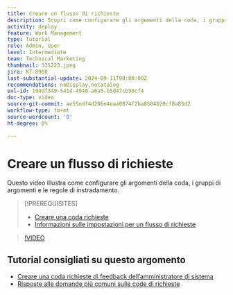 ```yaml
---
title: Creare un flusso di richieste
description: Scopri come configurare gli argomenti della coda, i gruppi di argomenti e le regole di routing per gestire le richieste e l’assunzione di lavoro.
activity: deploy
feature: Work Management
type: Tutorial
role: Admin, User
level: Intermediate
team: Technical Marketing
thumbnail: 335223.jpeg
jira: KT-8960
last-substantial-update: 2024-09-11T00:00:00Z
recommendations: noDisplay,noCatalog
exl-id: 194df349-541d-4940-a6a5-b5d47cb58cf4
doc-type: video
source-git-commit: ae55edf4d206e4eaa0874f2ba8504020cf8a85d2
workflow-type: tm+mt
source-wordcount: '0'
ht-degree: 0%

---
```


# Creare un flusso di richieste

Questo video illustra come configurare gli argomenti della coda, i gruppi di argomenti e le regole di instradamento.

>[!PREREQUISITES]
>
>* [Creare una coda richieste](/help/manage-work/request-queues/create-a-request-queue.md)
>* [Informazioni sulle impostazioni per un flusso di richieste](/help/manage-work/request-queues/understand-settings-for-a-flow-request.md)

>[!VIDEO](https://video.tv.adobe.com/v/335223/?quality=12&learn=on)

## Tutorial consigliati su questo argomento

* [Creare una coda richieste di feedback dell’amministratore di sistema](/help/manage-work/request-queues/create-a-system-admin-feedback-request-queue.md)
* [Risposte alle domande più comuni sulle code di richieste](/help/manage-work/request-queues/request-queue-faq.md)


